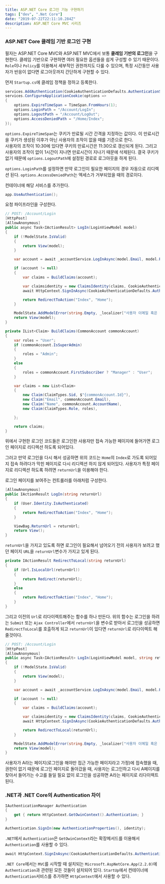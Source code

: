 ```yaml
---
title: ASP.NET Core 로그인 기능 구현하기
tags: ["dev", ".Net Core"]
date: "2019-07-22T22:11:10.284Z"
description: ASP.NET Core MVC 시리즈
---
```


### ASP.NET Core 클레임 기반 로그인 구현

필자는 ASP.NET Core MVC와 ASP.NET MVC에서 보통 **클레임 기반의 로그인**을 구현한다. 클레임 기반으로 구현하면 여러 필요한 옵션들을 쉽게 구성할 수 있기 때문이다. `Role`이나 `Policy`를 이용해서 세부적인 권한까지도 다룰 수 있으며, 특정 시간동안 사용자가 반응이 없다면 로그아웃까지 간단하게 구현할 수 있다.

먼저 `Startup.cs`에 클레임 정책을 정하고 등록한다.

```csharp
services.AddAuthentication(CookieAuthenticationDefaults.AuthenticationScheme).AddCookie();
services.ConfigureApplicationCookie(options =>
{
    options.ExpireTimeSpan = TimeSpan.FromHours(1);
    options.LoginPath = "/Account/LogIn";
    options.LogoutPath = "/Account/LogOut";
    options.AccessDeniedPath = "/Home/Index";
});
```

```options.ExpireTimeSpan```는 쿠키가 만료될 시간 간격을 지정하는 값이다. 이 만료시간을 쿠키가 생성된 이후가 아닌 사용자의 조작이 없을 때를 기준으로 한다.\
사용자의 조작이 10:30에 있다면 쿠키의 만료시간은 11:30으로 갱신되게 된다. 그리고 사용자의 조작이 없이 1시간이 지나면 만료시간이 지나기 때문에 삭제된다. 결국 쿠키가 없기 때문에 ```options.LogoutPath```에 설정된 경로로 로그아웃을 하게 된다.

```options.LoginPath```를 설정하면 만약 로그인이 필요한 페이지의 경우 자동으로 리디렉션 된다. ```options.AccessDeniedPath```는 엑세스가 거부되었을 때의 경로이다.

컨테이너에 해당 서비스를 추가한다.

```csharp
app.UseAuthentication();
```

요청 파이프라인을 구성한다.

```csharp
// POST: /Account/Login
[HttpPost]
[AllowAnonymous]
public async Task<IActionResult> LogIn(LoginViewModel model)
{
    if (!ModelState.IsValid)
    {
        return View(model);
    }

    var account = await _accountService.LogInAsync(model.Email, model.Password);

    if (account != null)
    {
        var claims = BuildClaims(account);

        var claimsidentity = new ClaimsIdentity(claims, CookieAuthenticationDefaults.AuthenticationScheme);
        await HttpContext.SignInAsync(CookieAuthenticationDefaults.AuthenticationScheme, new ClaimsPrincipal(claimsidentity));

        return RedirectToAction("Index", "Home");
    }

    ModelState.AddModelError(string.Empty, _localizer["사용자 이메일 혹은 비밀번호가 올바르지 않습니다."]);
    return View(model);
}
```

```csharp
private IList<Claim> BuildClaims(CommonAccount commonAccount)
{
    var roles = "User";
    if (commonAccount.IsSuperAdmin)
    {
        roles = "Admin";
    }
    else
    {
        roles = commonAccount.FirstSubscriber ? "Manager" : "User";
    }

    var claims = new List<Claim>
    {
        new Claim(ClaimTypes.Sid, $"{commonAccount.Id}"),
        new Claim("Email", commonAccount.Email),
        new Claim("Name", commonAccount.AccountName),
        new Claim(ClaimTypes.Role, roles),

    };

    return claims;
}
```

위에서 구현한 로그인 코드들은 로그인한 사용자만 접속 가능한 페이지에 들어가면 로그인 페이지로 리디렉션 하도록 되어있다.

그러고 만약 로그인을 다시 해서 성공하면 위의 코드는 `Home`의 `Index`로 가도록 되어있지 접속 하려다가 막힌 페이지로 다시 리디렉션 하지 않게 되어있다.
사용자가 특정 페이지로 리디렉션 하도록 하려면 `returnUrl`을 이용해야 한다.

로그인 페이지를 보여주는 컨트롤러를 아래처럼 구성한다.

```csharp
[AllowAnonymous]
public IActionResult LogIn(string returnUrl)
{
    if (User.Identity.IsAuthenticated)
    {
        return RedirectToAction("Index", "Home");
    }

    ViewBag.ReturnUrl = returnUrl;
    return View();
}
```

`returnUrl`을 가지고 있도록 하면 로그인이 필요해서 넘어오기 전의 사용자가 보려고 했던 페이지 `URL`을 `returnUrl`변수가 가지고 있게 된다.

```csharp
private IActionResult RedirectToLocal(string returnUrl)
{
    if (Url.IsLocalUrl(returnUrl))
    {
        return Redirect(returnUrl);
    }
    else
    {
        return RedirectToAction("Index", "Home");
    }
}
```

그리고 이전의 `Url`로 리다이렉트해주는 함수를 하나 만든다. 위의 함수는 로그인을 하려는 `Submit` 또는 `Ajax Controller`에서 `returnUrl`을 변수로 받아서 로그인을 성공하면 `RedirectToLocal`를 호출하게 되고 `returnUrl`이 있다면 `returnUrl`로 리다이렉트 해줄것이다.

```csharp
// POST: /Account/Login
[HttpPost]
[AllowAnonymous]
public async Task<IActionResult> LogIn(LoginViewModel model, string returnUrl)
{
    if (!ModelState.IsValid)
    {
        return View(model);
    }

    var account = await _accountService.LogInAsync(model.Email, model.Password);

    if (account != null)
    {
        var claims = BuildClaims(account);

        var claimsidentity = new ClaimsIdentity(claims, CookieAuthenticationDefaults.AuthenticationScheme);
        await HttpContext.SignInAsync(CookieAuthenticationDefaults.AuthenticationScheme, new ClaimsPrincipal(claimsidentity));

        return RedirectToLocal(returnUrl);
    }

    ModelState.AddModelError(string.Empty, _localizer["사용자 이메일 혹은 비밀번호가 올바르지 않습니다."]);
    return View(model);
}
```

사용자가 A라는 페이지(로그인을 해야만 접근 가능한 페이지라고 가정)에 접속했을 때, 권한이 없기 때문에 로그인 페이지로 돌아갔을 때, 사용자는 로그인하고 다시 A페이지를 찾아서 들어가는 수고를 들일 필요 없이 로그인을 성공하면 A라는 페이지로 리다이렉트 된다.

### .NET과 .NET Core의 Authentication 차이

```csharp
IAuthenticationManager Authentication
{
    get { return HttpContext.GetOwinContext().Authentication; }
}

Authentication.SignIn(new AuthenticationProperties(), identity);
```

`.NET`에서 `Authentication`은 `GetOwinContext`라는 확장메서드를 이용해서 `Authentication`를 사용할 수 있다.

```csharp
await HttpContext.SignInAsync(CookieAuthenticationDefaults.AuthenticationScheme, new ClaimsPrincipal(claimsIdentity));
```

`.NET Core`에서는 `MVC`를 시작할 때 설치되는 `Microsoft.AspNetCore.App(2.2.0)`에 `Authentication`과 관련된 모든 것들이 설치되어 있다.
`StartUp`에서 컨테이너에 `Authentication`서비스를 추가하면 `HttpContext`에서 사용할 수 있다.
